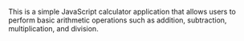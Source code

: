 This is a simple JavaScript calculator application that allows users to perform basic arithmetic operations such as addition, subtraction, multiplication, and division.

